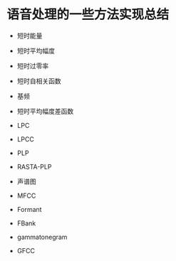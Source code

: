 # 语音处理的一些方法实现总结

* 短时能量

* 短时平均幅度

* 短时过零率

* 短时自相关函数

* 基频

* 短时平均幅度差函数

* LPC

* LPCC

* PLP

* RASTA-PLP

* 声谱图

* MFCC

* Formant

* FBank

* gammatonegram

* GFCC
